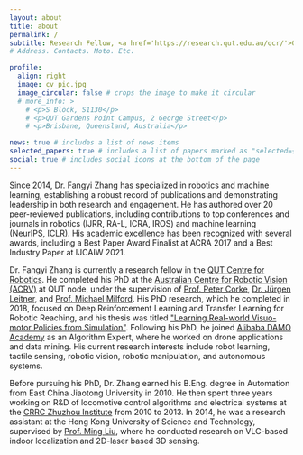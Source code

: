 ```yaml
---
layout: about
title: about
permalink: /
subtitle: Research Fellow, <a href='https://research.qut.edu.au/qcr/'>QUT Centre for Robotics</a>. 
# Address. Contacts. Moto. Etc.

profile:
  align: right
  image: cv_pic.jpg
  image_circular: false # crops the image to make it circular
  # more_info: >
    # <p>S Block, S1130</p>
    # <p>QUT Gardens Point Campus, 2 George Street</p>
    # <p>Brisbane, Queensland, Australia</p>

news: true # includes a list of news items
selected_papers: true # includes a list of papers marked as "selected={true}"
social: true # includes social icons at the bottom of the page
---
```


Since 2014, Dr. Fangyi Zhang has specialized in robotics and machine learning, establishing a robust record of publications and demonstrating leadership in both research and engagement. He has authored over 20 peer-reviewed publications, including contributions to top conferences and journals in robotics (IJRR, RA-L, ICRA, IROS) and machine learning (NeurIPS, ICLR). His academic excellence has been recognized with several awards, including a Best Paper Award Finalist at ACRA 2017 and a Best Industry Paper at IJCAIW 2021.

Dr. Fangyi Zhang is currently a research fellow in the [QUT Centre for Robotics](https://research.qut.edu.au/qcr/). He completed his PhD at the [Australian Centre for Robotic Vision (ACRV)](https://www.roboticvision.org/) at QUT node, under the supervision of [Prof. Peter Corke](https://wiki.qut.edu.au/display/cyphy/Peter+Corke), [Dr. Jürgen Leitner](http://juxi.net/), and [Prof. Michael Milford](https://wiki.qut.edu.au/display/cyphy/Michael+Milford). His PhD research, which he completed in 2018, focused on Deep Reinforcement Learning and Transfer Learning for Robotic Reaching, and his thesis was titled ["Learning Real-world Visuo-motor Policies from Simulation"](https://eprints.qut.edu.au/121471/). Following his PhD, he joined [Alibaba DAMO Academy](https://damo.alibaba.com/) as an Algorithm Expert, where he worked on drone applications and data mining. His current research interests include robot learning, tactile sensing, robotic vision, robotic manipulation, and autonomous systems.

Before pursuing his PhD, Dr. Zhang earned his B.Eng. degree in Automation from East China Jiaotong University in 2010. He then spent three years working on R&D of locomotive control algorithms and electrical systems at the [CRRC Zhuzhou Institute](https://www.crrcgc.cc/zzsen/47_2774/47_2807/index.html) from 2010 to 2013. In 2014, he was a research assistant at the Hong Kong University of Science and Technology, supervised by [Prof. Ming Liu](https://ram-lab.com/people/#dr-ming-liu-director), where he conducted research on VLC-based indoor localization and 2D-laser based 3D sensing.

